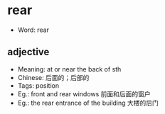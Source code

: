 # rear

- Word: rear

## adjective

- Meaning: at or near the back of sth
- Chinese: 后面的；后部的
- Tags: position
- Eg.: front and rear windows 前面和后面的窗户
- Eg.: the rear entrance of the building 大楼的后门

